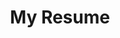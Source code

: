 ---
description: Passionate about computer science since the last two years of secondary school, I pursued a path towards an integrated preparatory class at Polytech Tours after graduating from high school. I completed my studies in 2021, after a year in a double degree program with the University of Quebec in Chicoutimi (UQAC). In my free time, I enjoy working on small projects, watching animes/tv shows as well as reading manga/manhwa online.
image: /profile.webp
layout: 0.3
title: My Resume
version: 0.3
---